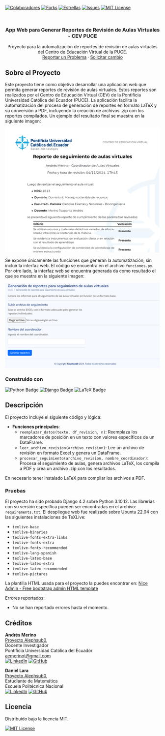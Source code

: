 <!-- PROJECT SHIELDS -->

[![Colaboradores][contributors-shield]][contributors-url]
[![Forks][forks-shield]][forks-url]
[![Estrellas][stars-shield]][stars-url]
[![Issues][issues-shield]][issues-url]
[![MIT License][license-shield]][license-url]

<!-- PROJECT LOGO -->
<br />
<div align="center">

<h3 align="center">App Web para Generar Reportes de Revisión de Aulas Virtuales - CEV PUCE</h3>
  <p align="center">
    Proyecto para la automatización de reportes de revisión de aulas virtuales del Centro de Educación Virtual de la PUCE.
    <br />
    <a href="https://github.com/alephsub0/ReportesCEV/issues">Reportar un Problema</a>
    ·
    <a href="https://github.com/alephsub0/ReportesCEV/issues">Solicitar cambio</a>
  </p>
</div>

## Sobre el Proyecto

Este proyecto tiene como objetivo desarrollar una aplicación web que permita generar reportes de revisión de aulas virtuales. Estos reportes son realizados por el Centro de Educación Virtual (CEV) de la Pontificia Universidad Católica del Ecuador (PUCE). La aplicación facilita la automatización del proceso de generación de reportes en formato LaTeX y su conversión a PDF, incluyendo la creación de archivos .zip con los reportes compilados. Un ejemplo del resultado final se muestra en la siguiente imagen:

![Ejemplo de Reporte](imagenes/EjemploReporte.png)

Se expone únicamente las funciones que generan la automatización, sin incluir la interfaz web. El código se encuentra en el archivo `funciones.py`. Por otro lado, la interfaz web se encuentra generada da como resultado el que se muestra en la siguiente imagen:

![Interfaz Web](imagenes/EjemploInterfaz.png)

### Construido con

![Python Badge](https://img.shields.io/badge/Python-3776AB?logo=python&logoColor=fff&style=for-the-badge) ![Django Badge](https://img.shields.io/badge/Django-092E20?logo=django&logoColor=white&style=for-the-badge) ![LaTeX Badge](https://img.shields.io/badge/LaTeX-008080?logo=latex&logoColor=fff&style=for-the-badge)

## Descripción

El proyecto incluye el siguiente código y lógica:

- **Funciones principales**:
  - `reemplazar_datos(texto, df_revision, n)`: Reemplaza los marcadores de posición en un texto con valores específicos de un DataFrame.
  - `leer_archivo_revision(archivo_revision)`: Lee un archivo de revisión en formato Excel y genera un DataFrame.
  - `procesar_seguimiento(archivo_revision, nombre_coordinador)`: Procesa el seguimiento de aulas, genera archivos LaTeX, los compila a PDF y crea un archivo .zip con los resultados.

En necesario tener instalado LaTeX para compilar los archivos a PDF.

### Pruebas

El proyecto ha sido probado Django 4.2 sobre Python 3.10.12. Las librerías con su versión específica pueden ser encontradas en el archivo: `requirements.txt`. El despliegue web fue realizado sobre Ubuntu 22.04 con las siguientes instalaciones de TeXLive:

- `texlive-base`
- `texlive-binaries`
- `texlive-fonts-extra-links`
- `texlive-fonts-extra`
- `texlive-fonts-recommended`
- `texlive-lang-spanish`
- `texlive-latex-base`
- `texlive-latex-extra`
- `texlive-latex-recommended`
- `texlive-pictures`

La plantilla HTML usada para el proyecto la puedes encontrar en: [Nice Admin - Free bootstrap admin HTML template](https://bootstrapmade.com/nice-admin-bootstrap-admin-html-template/)

Errores reportados:

- No se han reportado errores hasta el momento.

## Créditos

**Andrés Merino**\
[Proyecto Alephsub0](https://www.alephsub0.org/about/),\
Docente Investigador\
Pontificia Universidad Católica del Ecuador\
aemerinot@gmail.com\
[![LinkedIn][linkedin-shield]][linkedin-url-aemt]
[![GitHub][github-shield]][github-url-aemt]

**Daniel Lara**\
[Proyecto Alephsub0](https://www.alephsub0.org/about/),\
Estudiante de Matemática\
Escuela Politécnica Nacional\
[![LinkedIn][linkedin-shield]][linkedin-url-dl]
[![GitHub][github-shield]][github-url-dl]

## Licencia

Distribuido bajo la licencia MIT.

[![MIT License][license-shield]][license-url]

<!-- MARKDOWN LINKS & IMAGES -->

[contributors-shield]: https://img.shields.io/github/contributors/alephsub0/ReportesCEV.svg?style=for-the-badge
[contributors-url]: https://github.com/alephsub0/ReportesCEV/graphs/contributors
[forks-shield]: https://img.shields.io/github/forks/alephsub0/ReportesCEV.svg?style=for-the-badge
[forks-url]: https://github.com/alephsub0/ReportesCEV/forks
[stars-shield]: https://img.shields.io/github/stars/alephsub0/ReportesCEV?style=for-the-badge
[stars-url]: https://github.com/alephsub0/ReportesCEV/stargazers
[issues-shield]: https://img.shields.io/github/issues/alephsub0/ReportesCEV.svg?style=for-the-badge
[issues-url]: https://github.com/alephsub0/ReportesCEV/issues
[license-shield]: https://img.shields.io/github/license/alephsub0/ReportesCEV.svg?style=for-the-badge
[license-url]: https://es.wikipedia.org/wiki/Licencia_MIT
[linkedin-shield]: https://img.shields.io/badge/linkedin-%230077B5.svg?style=for-the-badge&logo=linkedin&logoColor=white
[linkedin-url-aemt]: https://www.linkedin.com/in/andrés-merino-010a9b12b/
[linkedin-url-dl]: https://www.linkedin.com/in/mat-daniel-lara/
[github-shield]: https://img.shields.io/badge/github-%23121011.svg?style=for-the-badge&logo=github&logoColor=white
[github-url-aemt]: https://github.com/andres-merino
[github-url-dl]: https://github.com/daniel-lara-ec
